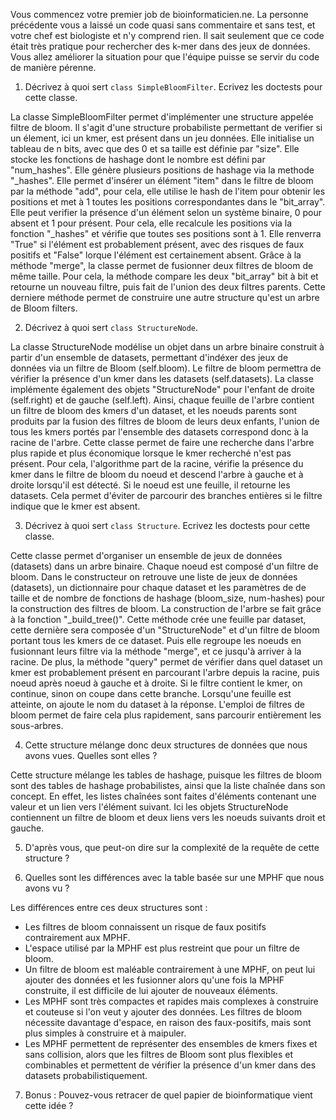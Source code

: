 Vous commencez votre premier job de bioinformaticien.ne. La personne précédente vous a laissé un code quasi sans commentaire et sans test, et votre chef est biologiste et n'y comprend rien. Il sait seulement que ce code était très pratique pour rechercher des k-mer dans des jeux de données. 
Vous allez améliorer la situation pour que l'équipe puisse se servir du code de manière pérenne.

1. Décrivez à quoi sert `class SimpleBloomFilter`. Ecrivez les doctests pour cette classe.

La classe SimpleBloomFilter permet d'implémenter une structure appelée filtre de bloom. Il s'agit d'une structure probabiliste permettant de verifier si un élement, ici un kmer, est présent dans un jeu données. Elle initialise un tableau de n bits, avec que des 0 et sa taille est définie par "size". Elle stocke les fonctions de hashage dont le nombre est défini par "num_hashes". Elle génère plusieurs positions de hashage via la methode "_hashes". Elle permet d'insérer un élément "item" dans le filtre de bloom par la méthode "add", pour cela, elle utilise le hash de l'item pour obtenir les positions et met à 1 toutes les positions correspondantes dans le "bit_array". Elle peut verifier la présence d'un élément selon un système binaire, 0 pour absent et 1 pour présent. Pour cela, elle recalcule les positions via la fonction "_hashes" et vérifie que toutes ses positions sont à 1. Elle renverra "True" si l'élément est probablement présent, avec des risques de faux positifs et "False" lorque l'élément est certainement absent. Grâce à la méthode "merge", la classe permet de fusionner deux filtres de bloom de même taille. Pour cela, la méthode compare les deux "bit_array" bit à bit et retourne un nouveau filtre, puis fait de l'union des deux filtres parents. Cette derniere méthode permet de construire une autre structure qu'est un arbre de Bloom filters.

2. Décrivez à quoi sert `class StructureNode`.

La classe StructureNode modélise un objet dans un arbre binaire construit à partir d'un ensemble de datasets, permettant d'indéxer des jeux de données via un filtre de Bloom (self.bloom). Le filtre de bloom permettra de vérifier la présence d'un kmer dans les datasets (self.datasets). La classe implémente également des objets "StructureNode" pour l'enfant de droite (self.right) et de gauche (self.left). Ainsi, chaque feuille de l'arbre contient un filtre de bloom des kmers d'un dataset, et les noeuds parents sont produits par la fusion des filtres de bloom de leurs deux enfants, l'union de tous les kmers portés par l'ensemble des datasets correspond donc à la racine de l'arbre. Cette classe permet de faire une recherche dans l'arbre plus rapide et plus économique lorsque le kmer recherché n'est pas présent. Pour cela, l'algorithme part de la racine, vérifie la présence du kmer dans le filtre de bloom du noeud et descend l'arbre à gauche et à droite lorsqu'il est détecté. Si le noeud est une feuille, il retourne les datasets. Cela permet d'éviter de parcourir des branches entières si le filtre indique que le kmer est absent.

3. Décrivez à quoi sert `class Structure`. Ecrivez les doctests pour cette classe.

Cette classe permet d'organiser un ensemble de jeux de données (datasets) dans un arbre binaire. Chaque noeud est composé d'un filtre de bloom. Dans le constructeur on retrouve une liste de jeux de données (datasets), un dictionnaire pour chaque dataset et les paramètres de de taille et de nombre de fonctions de hashage (bloom_size, num-hashes) pour la construction des filtres de bloom. La construction de l'arbre se fait grâce à la fonction "_build_tree()". Cette méthode crée une feuille par dataset, cette dernière sera composée d'un "StructureNode" et d'un filtre de bloom portant tous les kmers de ce dataset. Puis elle regroupe les noeuds en fusionnant leurs filtre via la méthode "merge", et ce jusqu'à arriver à la racine. De plus, la méthode "query" permet de vérifier dans quel dataset un kmer est probablement présent en parcourant l'arbre depuis la racine, puis noeud après noeud à gauche et à droite. Si le filtre contient le kmer, on continue, sinon on coupe dans cette branche. Lorsqu'une feuille est atteinte, on ajoute le nom du dataset à la réponse. L'emploi de filtres de bloom permet de faire cela plus rapidement, sans parcourir entièrement les sous-arbres.

4. Cette structure mélange donc deux structures de données que nous avons vues. Quelles sont elles ?

Cette structure mélange les tables de hashage, puisque les filtres de bloom sont des tables de hashage probabilistes, ainsi que la liste chaînée dans son concept. En effet, les listes chaînées sont faites d'éléments contenant une valeur et un lien vers l'élément suivant. Ici les objets StructureNode contiennent un filtre de bloom et deux liens vers les noeuds suivants droit et gauche.

5. D'après vous, que peut-on dire sur la complexité de la requête de cette structure ? 

6. Quelles sont les différences avec la table basée sur une MPHF que nous avons vu ?

Les différences entre ces deux structures sont :
- Les filtres de bloom connaissent un risque de faux positifs contrairement aux MPHF.
- L'espace utilisé par la MPHF est plus restreint que pour un filtre de bloom.
- Un filtre de bloom est maléable contrairement à une MPHF, on peut lui ajouter des données et les fusionner alors qu'une fois la MPHF construite, il est difficile de lui ajouter de nouveaux éléments.
- Les MPHF sont très compactes et rapides mais complexes à construire et couteuse si l'on veut y ajouter des données. Les filtres de bloom nécessite davantage d'espace, en raison des faux-positifs, mais sont plus simples à construire et à maipuler.
- Les MPHF permettent de représenter des ensembles de kmers fixes et sans collision, alors que les filtres de Bloom sont plus flexibles et combinables et permettent de vérifier la présence d'un kmer dans des datasets probabilistiquement.

7. Bonus : Pouvez-vous retracer de quel papier de bioinformatique vient cette idée ?
